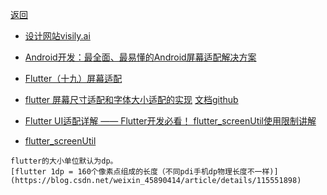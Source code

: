 [返回](/Home)

* [设计网站visily.ai](https://www.visily.ai/)

* [Android开发：最全面、最易懂的Android屏幕适配解决方案](https://cloud.tencent.com/developer/article/1394200?from=article.detail.1719329)
* [Flutter（十九）屏幕适配](https://www.jianshu.com/p/f983c500d259) 
* [flutter 屏幕尺寸适配和字体大小适配的实现](https://cloud.tencent.com/developer/article/1719329) [文档github](https://github.com/OpenFlutter/flutter_ScreenUtil)

* [Flutter UI适配详解 —— Flutter开发必看！ flutter_screenUtil使用限制讲解](https://blog.csdn.net/Ever69/article/details/120230952)
* [flutter_screenUtil](https://github.com/OpenFlutter/flutter_ScreenUtil)


```
flutter的大小单位默认为dp。
[flutter 1dp = 160个像素点组成的长度（不同pdi手机dp物理长度不一样)](https://blog.csdn.net/weixin_45890414/article/details/115551898)
```